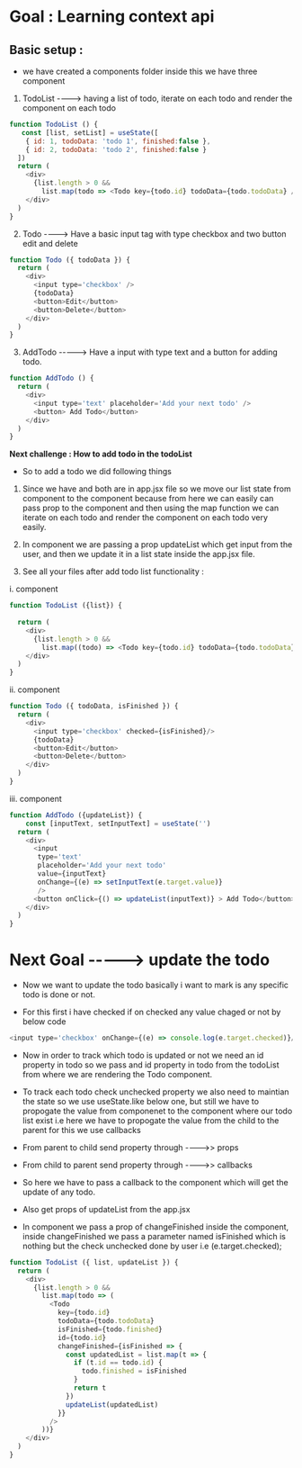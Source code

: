 
# Goal : Learning context api

## Basic setup :

* we have created a components folder inside this we have three component
1. TodoList ----> having a list of todo, iterate on each todo and render the <Todo/> component on each todo
```js
function TodoList () {
   const [list, setList] = useState([
    { id: 1, todoData: 'todo 1', finished:false },
    { id: 2, todoData: 'todo 2', finished:false }
  ])
  return (
    <div>
      {list.length > 0 &&
        list.map(todo => <Todo key={todo.id} todoData={todo.todoData} />)}
    </div>
  )
}
```


2. Todo ----> Have a basic input tag with type checkbox and two button edit and delete
```js
function Todo ({ todoData }) {
  return (
    <div>
      <input type='checkbox' />
      {todoData}
      <button>Edit</button>
      <button>Delete</button>
    </div>
  )
}
```

3. AddTodo -----> Have a input with type text and a button for adding todo.

```js
function AddTodo () {
  return (
    <div>
      <input type='text' placeholder='Add your next todo' />
      <button> Add Todo</button>
    </div>
  )
}
```

**Next challenge : How to add todo in the todoList**

* So to add a todo we did following things
1. Since we have <todoList /> and <addTodo /> both are in app.jsx file so we move our list state from <TodoList /> component to the <App/> component because from here we can easily can pass prop to the <TodoList /> component and then using the map function we can iterate on each todo and render the <Todo /> component on each todo very easily.

2. In <AddTodo /> component we are passing a prop updateList which get input from the user, and then we update it in a list state inside the app.jsx file.

3. See all your files after add todo list functionality : 

i. <TodoList/> component
```js
function TodoList ({list}) {
  
  return (
    <div>
      {list.length > 0 &&
        list.map((todo) => <Todo key={todo.id} todoData={todo.todoData} isFinished={todo.finished} />)}
    </div>
  )
}
```
ii. <Todo/> component
```js
function Todo ({ todoData, isFinished }) {
  return (
    <div>
      <input type='checkbox' checked={isFinished}/>
      {todoData}
      <button>Edit</button>
      <button>Delete</button>
    </div>
  )
}
```
iii. <AddTodo /> component
```js
function AddTodo ({updateList}) {
    const [inputText, setInputText] = useState('')
  return (
    <div>
      <input
       type='text' 
       placeholder='Add your next todo'
       value={inputText} 
       onChange={(e) => setInputText(e.target.value)}
       />
      <button onClick={() => updateList(inputText)} > Add Todo</button>
    </div>
  )
}
```

# Next Goal -----> update the todo

* Now we want to update the todo basically i want to mark is any specific todo is done or not.

* For this first i have checked if on checked any value chaged or not by below code 
```js  
<input type='checkbox' onChange={(e) => console.log(e.target.checked)}/>
```
* Now in order to track which todo is updated or not we need an id property in todo so we pass and id property in todo from the todoList from where we are rendering the Todo component.

* To track each todo check unchecked property we also need to maintian the state so we use useState.like below one, but still we have to propogate the value from <Todo/> componenet to the <App> component where our todo list exist i.e here we have to propogate the value from the child to the parent for this we use callbacks

* From parent to child send property through ---->> props
* From child to parent send property through ---->> callbacks 

* So here we have to pass a callback to the <TodoList /> component which will get the update of any todo.

* Also <TodoList /> get props of updateList from the app.jsx 
* In <TodoList /> component we pass a prop of changeFinished inside the <Todo/> component, inside changeFinished we pass a parameter named isFinished which is nothing but the check unchecked done by user i.e (e.target.checked);

```js
function TodoList ({ list, updateList }) {
  return (
    <div>
      {list.length > 0 &&
        list.map(todo => (
          <Todo
            key={todo.id}
            todoData={todo.todoData}
            isFinished={todo.finished}
            id={todo.id}
            changeFinished={isFinished => {
              const updatedList = list.map(t => {
                if (t.id == todo.id) {
                  todo.finished = isFinished
                }
                return t
              })
              updateList(updatedList)
            }}
          />
        ))}
    </div>
  )
}
```

